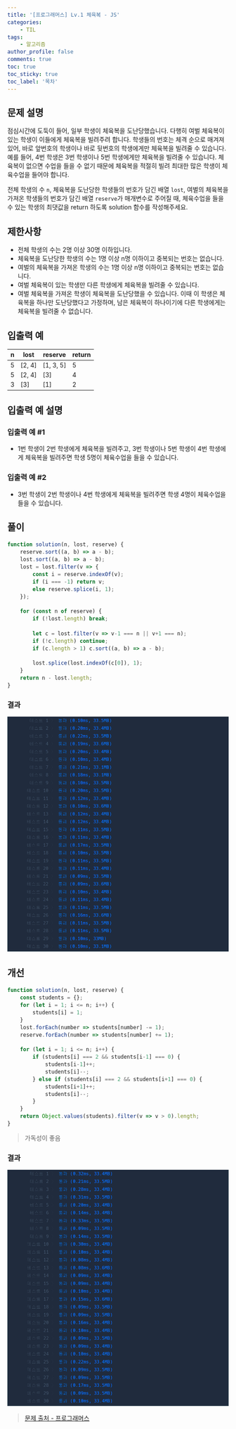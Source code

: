 ```yaml
---
title: '[프로그래머스] Lv.1 체육복 - JS'
categories:
    - TIL
tags:
    - 알고리즘
author_profile: false
comments: true
toc: true
toc_sticky: true
toc_label: '목차'
---
```


## 문제 설명
점심시간에 도둑이 들어, 일부 학생이 체육복을 도난당했습니다. 다행히 여벌 체육복이 있는 학생이 이들에게 체육복을 빌려주려 합니다. 학생들의 번호는 체격 순으로 매겨져 있어, 바로 앞번호의 학생이나 바로 뒷번호의 학생에게만 체육복을 빌려줄 수 있습니다. 예를 들어, 4번 학생은 3번 학생이나 5번 학생에게만 체육복을 빌려줄 수 있습니다. 체육복이 없으면 수업을 들을 수 없기 때문에 체육복을 적절히 빌려 최대한 많은 학생이 체육수업을 들어야 합니다.

전체 학생의 수 `n`, 체육복을 도난당한 학생들의 번호가 담긴 배열 `lost`, 여벌의 체육복을 가져온 학생들의 번호가 담긴 배열 `reserve`가 매개변수로 주어질 때, 체육수업을 들을 수 있는 학생의 최댓값을 return 하도록 solution 함수를 작성해주세요.

## 제한사항
* 전체 학생의 수는 2명 이상 30명 이하입니다.
* 체육복을 도난당한 학생의 수는 1명 이상 n명 이하이고 중복되는 번호는 없습니다.
* 여벌의 체육복을 가져온 학생의 수는 1명 이상 n명 이하이고 중복되는 번호는 없습니다.
* 여벌 체육복이 있는 학생만 다른 학생에게 체육복을 빌려줄 수 있습니다.
* 여벌 체육복을 가져온 학생이 체육복을 도난당했을 수 있습니다. 이때 이 학생은 체육복을 하나만 도난당했다고 가정하며, 남은 체육복이 하나이기에 다른 학생에게는 체육복을 빌려줄 수 없습니다.

## 입출력 예

| n 	| lost   	| reserve   	| return 	|
|---	|--------	|-----------	|--------	|
| 5 	| [2, 4] 	| [1, 3, 5] 	| 5      	|
| 5 	| [2, 4] 	| [3]       	| 4      	|
| 3 	| [3]    	| [1]       	| 2      	|

## 입출력 예 설명
### 입출력 예 #1
* 1번 학생이 2번 학생에게 체육복을 빌려주고, 3번 학생이나 5번 학생이 4번 학생에게 체육복을 빌려주면 학생 5명이 체육수업을 들을 수 있습니다.

### 입출력 예 #2
* 3번 학생이 2번 학생이나 4번 학생에게 체육복을 빌려주면 학생 4명이 체육수업을 들을 수 있습니다.

## 풀이
```javascript
function solution(n, lost, reserve) {
    reserve.sort((a, b) => a - b);
    lost.sort((a, b) => a - b);
    lost = lost.filter(v => {
        const i = reserve.indexOf(v);
        if (i === -1) return v;
        else reserve.splice(i, 1);
    });
    
    for (const n of reserve) {
        if (!lost.length) break;
        
        let c = lost.filter(v => v-1 === n || v+1 === n);
        if (!c.length) continue;
        if (c.length > 1) c.sort((a, b) => a - b);
        
        lost.splice(lost.indexOf(c[0]), 1);
    }
    return n - lost.length;
}
```

### 결과
![result1](/assets/images/2023/09/11/algorithm-64-result1.png)

## 개선
```javascript
function solution(n, lost, reserve) {
    const students = {};
    for (let i = 1; i <= n; i++) {
        students[i] = 1;
    }
    lost.forEach(number => students[number] -= 1);
    reserve.forEach(number => students[number] += 1);

    for (let i = 1; i <= n; i++) {
        if (students[i] === 2 && students[i-1] === 0) {
            students[i-1]++;
            students[i]--;
        } else if (students[i] === 2 && students[i+1] === 0) {
            students[i+1]++;
            students[i]--;
        }
    }
    return Object.values(students).filter(v => v > 0).length;
}
```
> 가독성이 좋음

### 결과
![result2](/assets/images/2023/09/11/algorithm-64-result2.png)

>[문제 출처 - 프로그래머스](https://school.programmers.co.kr/learn/courses/30/lessons/42862)